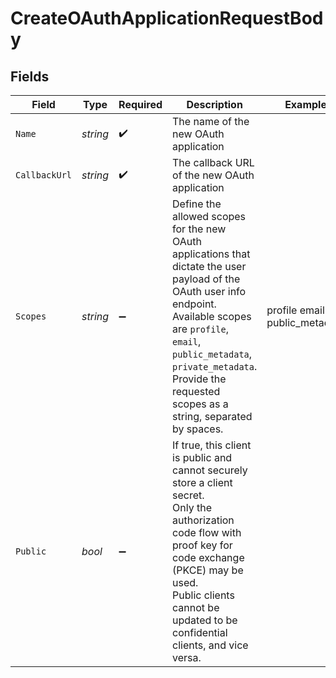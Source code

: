 # CreateOAuthApplicationRequestBody


## Fields

| Field                                                                                                                                                                                                                                                                  | Type                                                                                                                                                                                                                                                                   | Required                                                                                                                                                                                                                                                               | Description                                                                                                                                                                                                                                                            | Example                                                                                                                                                                                                                                                                |
| ---------------------------------------------------------------------------------------------------------------------------------------------------------------------------------------------------------------------------------------------------------------------- | ---------------------------------------------------------------------------------------------------------------------------------------------------------------------------------------------------------------------------------------------------------------------- | ---------------------------------------------------------------------------------------------------------------------------------------------------------------------------------------------------------------------------------------------------------------------- | ---------------------------------------------------------------------------------------------------------------------------------------------------------------------------------------------------------------------------------------------------------------------- | ---------------------------------------------------------------------------------------------------------------------------------------------------------------------------------------------------------------------------------------------------------------------- |
| `Name`                                                                                                                                                                                                                                                                 | *string*                                                                                                                                                                                                                                                               | :heavy_check_mark:                                                                                                                                                                                                                                                     | The name of the new OAuth application                                                                                                                                                                                                                                  |                                                                                                                                                                                                                                                                        |
| `CallbackUrl`                                                                                                                                                                                                                                                          | *string*                                                                                                                                                                                                                                                               | :heavy_check_mark:                                                                                                                                                                                                                                                     | The callback URL of the new OAuth application                                                                                                                                                                                                                          |                                                                                                                                                                                                                                                                        |
| `Scopes`                                                                                                                                                                                                                                                               | *string*                                                                                                                                                                                                                                                               | :heavy_minus_sign:                                                                                                                                                                                                                                                     | Define the allowed scopes for the new OAuth applications that dictate the user payload of the OAuth user info endpoint. Available scopes are `profile`, `email`, `public_metadata`, `private_metadata`. Provide the requested scopes as a string, separated by spaces. | profile email public_metadata                                                                                                                                                                                                                                          |
| `Public`                                                                                                                                                                                                                                                               | *bool*                                                                                                                                                                                                                                                                 | :heavy_minus_sign:                                                                                                                                                                                                                                                     | If true, this client is public and cannot securely store a client secret.<br/>Only the authorization code flow with proof key for code exchange (PKCE) may be used.<br/>Public clients cannot be updated to be confidential clients, and vice versa.                   |                                                                                                                                                                                                                                                                        |